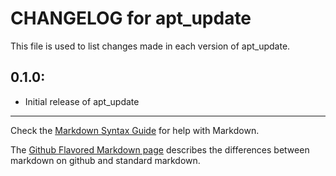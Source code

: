 # CHANGELOG for apt_update

This file is used to list changes made in each version of apt_update.

## 0.1.0:

* Initial release of apt_update

- - - 
Check the [Markdown Syntax Guide](http://daringfireball.net/projects/markdown/syntax) for help with Markdown.

The [Github Flavored Markdown page](http://github.github.com/github-flavored-markdown/) describes the differences between markdown on github and standard markdown.
